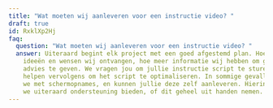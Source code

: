 ```yaml
---
title: "Wat moeten wij aanleveren voor een instructie video? "
draft: true
id: RxklXp2Hj
faq:
  question: "Wat moeten wij aanleveren voor een instructie video? "
  answer: Uiteraard begint elk project met een goed afgestemd plan. Hoe meer
    ideeën en wensen wij ontvangen, hoe meer informatie wij hebben om gepast
    advies te geven. We vragen jou om jullie instructie script te sturen. Wij
    helpen vervolgens om het script te optimaliseren. In sommige gevallen werken
    we met schermopnames, en kunnen jullie deze zelf aanleveren. Hierin kunnen
    we uiteraard ondersteuning bieden, of dit geheel uit handen nemen.
---
```

